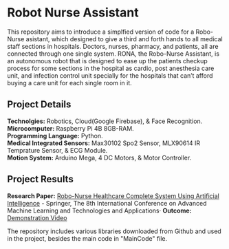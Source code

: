 # Robot Nurse Assistant
This repository aims to introduce a simplfied version of code for a Robo-Nurse asistant, which designed to give a third and forth hands to all medical staff sections in hospitals. Doctors, nurses, pharmacy, and patients, all are connected through one single system. 
RONA, the Robo-Nurse Assistant, is an autonomous robot that is designed to ease up the patients checkup process for some sections in the hospital as cardio, post anesthesia care unit, and infection control unit specially for the hospitals that can’t afford buying a care unit for each single room in it. 

## Project Details
**Technolgies:** Robotics, Cloud(Google Firebase), & Face Recognition.
**Microcomputer:** Raspberry Pi 4B 8GB-RAM. <br />
**Programming Language:** Python. <br />
**Medical Integrated Sensors:**  Max30102 Spo2 Sensor, MLX90614 IR Temprature Sensor, & ECG Module.<br />
**Motion System:** Arduino Mega, 4 DC Motors, & Motor Controller.

## Project Results
**Research Paper:** [Robo-Nurse Healthcare Complete System Using Artificial Intelligence](https://link.springer.com/chapter/10.1007/978-3-031-03918-8_17) - Springer, The 8th International Conference on Advanced Machine Learning and Technologies and Applications·
**Outcome:** [Demonstration Video]()

The repository includes various libraries downloaded from Github and used in the project, besides the main code in "MainCode" file.
